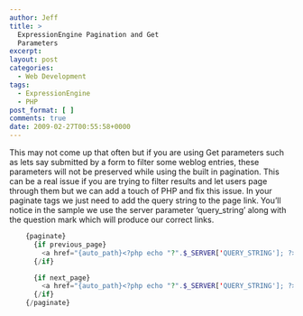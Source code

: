 ```yaml
---
author: Jeff
title: >
  ExpressionEngine Pagination and Get
  Parameters
excerpt:
layout: post
categories:
  - Web Development
tags:
  - ExpressionEngine
  - PHP
post_format: [ ]
comments: true
date: 2009-02-27T00:55:58+0000
---
```

This may not come up that often but if you are using Get parameters such as lets say submitted by a form to filter some weblog entries, these parameters will not be preserved while using the built in pagination. This can be a real issue if you are trying to filter results and let users page through them but we can add a touch of PHP and fix this issue. In your paginate tags we just need to add the query string to the page link. You’ll notice in the sample we use the server parameter ‘query_string’ along with the question mark which will produce our correct links.


``` php
    {paginate}
      {if previous_page}
        <a href="{auto_path}<?php echo "?".$_SERVER['QUERY_STRING']; ?>" class='paginate-previous'>Previous</a>
      {/if}

      {if next_page}
        <a href="{auto_path}<?php echo "?".$_SERVER['QUERY_STRING']; ?>" class='paginate-next'>Next</a>
      {/if}
    {/paginate}
```

